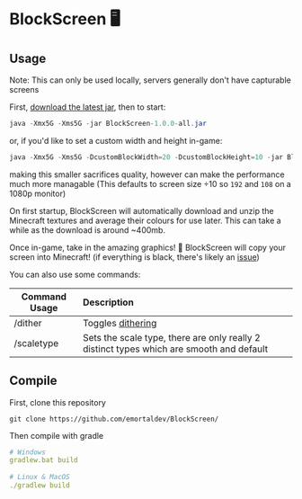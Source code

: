 # BlockScreen 🖥️

## Usage

Note: This can only be used locally, servers generally don't have capturable screens

First, [download the latest jar](https://github.com/emortaldev/BlockScreen/releases/latest/download/BlockScreen-1.0.0-all.jar), then to start:

```java
java -Xmx5G -Xms5G -jar BlockScreen-1.0.0-all.jar
```
or, if you'd like to set a custom width and height in-game:
```java
java -Xmx5G -Xms5G -DcustomBlockWidth=20 -DcustomBlockHeight=10 -jar BlockScreen-1.0.0-all.jar
```
making this smaller sacrifices quality, however can make the performance much more managable (This defaults to screen size ÷10 so `192` and `108` on a 1080p monitor)

On first startup, BlockScreen will automatically download and unzip the Minecraft textures and average their colours for use later. This can take a while as the download is around ~400mb.

Once in-game, take in the amazing graphics! 🤯 BlockScreen will copy your screen into Minecraft! (if everything is black, there's likely an [issue](https://github.com/emortaldev/BlockScreen/issues/new))

You can also use some commands:

| Command Usage | Description |
-|:-
| /dither | Toggles [dithering](https://en.wikipedia.org/wiki/Floyd%E2%80%93Steinberg_dithering) |
| /scaletype <scaletype> | Sets the scale type, there are only really 2 distinct types which are smooth and default

## Compile
First, clone this repository
```
git clone https://github.com/emortaldev/BlockScreen/
```
Then compile with gradle
```yaml
# Windows
gradlew.bat build
  
# Linux & MacOS
./gradlew build
```
